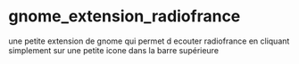 # gnome_extension_radiofrance
une petite extension de gnome qui permet d ecouter radiofrance en cliquant simplement sur une petite icone dans la barre supérieure
